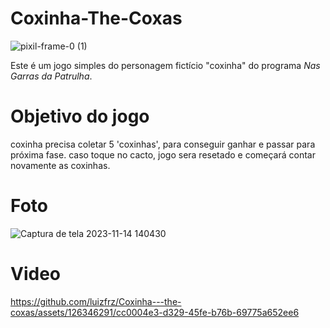 # Coxinha-The-Coxas 

![pixil-frame-0 (1)](https://github.com/luizfrz/Coxinha---the-coxas/assets/126346291/96af405e-89ee-4d81-9849-3d73570b0342)

Este é um jogo simples do personagem fictício "coxinha" do programa *Nas Garras da Patrulha*.


# Objetivo do jogo
coxinha precisa coletar 5 'coxinhas', para conseguir ganhar e passar para próxima fase. caso toque no cacto, jogo sera resetado e começará contar novamente as coxinhas.




# Foto

![Captura de tela 2023-11-14 140430](https://github.com/luizfrz/Coxinha---the-coxas/assets/126346291/892287aa-e6aa-4c5e-a33f-23de83f40f9e)

# Video
https://github.com/luizfrz/Coxinha---the-coxas/assets/126346291/cc0004e3-d329-45fe-b76b-69775a652ee6

